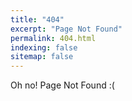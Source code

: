 ```yaml
---
title: "404"
excerpt: "Page Not Found"
permalink: 404.html
indexing: false
sitemap: false
---
```


Oh no! Page Not Found :(
